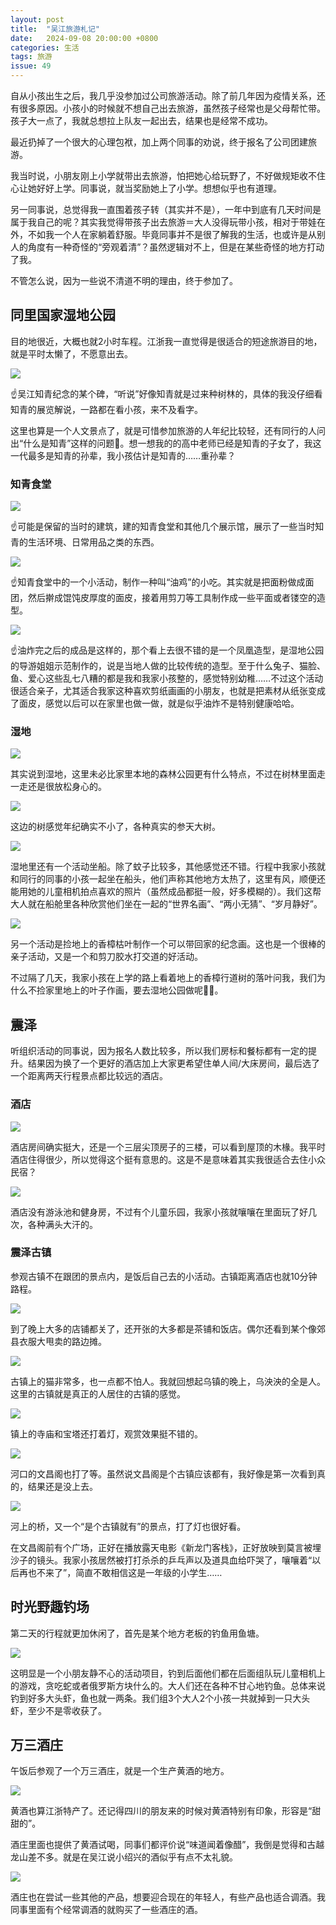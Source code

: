 ```yaml
---
layout: post
title:  "吴江旅游札记"
date:   2024-09-08 20:00:00 +0800
categories: 生活
tags: 旅游
issue: 49
---
```

自从小孩出生之后，我几乎没参加过公司旅游活动。除了前几年因为疫情关系，还有很多原因。小孩小的时候就不想自己出去旅游，虽然孩子经常也是父母帮忙带。孩子大一点了，我就总想拉上队友一起出去，结果也是经常不成功。

最近扔掉了一个很大的心理包袱，加上两个同事的劝说，终于报名了公司团建旅游。

我当时说，小朋友刚上小学就带出去旅游，怕把她心给玩野了，不好做规矩收不住心让她好好上学。同事说，就当奖励她上了小学。想想似乎也有道理。

另一同事说，总觉得我一直围着孩子转（其实并不是），一年中到底有几天时间是属于我自己的呢？其实我觉得带孩子出去旅游＝大人没得玩带小孩，相对于带娃在外，不如我一个人在家躺着舒服。毕竟同事并不是很了解我的生活，也或许是从别人的角度有一种奇怪的“旁观着清”？虽然逻辑对不上，但是在某些奇怪的地方打动了我。

不管怎么说，因为一些说不清道不明的理由，终于参加了。

<!--more-->

## 同里国家湿地公园

目的地很近，大概也就2小时车程。江浙我一直觉得是很适合的短途旅游目的地，就是平时太懒了，不愿意出去。

![](/photo/street_view_2024/IMG_20240907_130329.jpg)

:point_up:吴江知青纪念的某个碑，“听说”好像知青就是过来种树林的，具体的我没仔细看知青的展览解说，一路都在看小孩，来不及看字。

这里也算是一个人文景点了，就是可惜参加旅游的人年纪比较轻，还有同行的人问出“什么是知青”这样的问题:facepalm:。想一想我的的高中老师已经是知青的子女了，我这一代最多是知青的孙辈，我小孩估计是知青的……重孙辈？

### 知青食堂

![](/photo/street_view_2024/IMG_20240907_160019.jpg)

:point_up:可能是保留的当时的建筑，建的知青食堂和其他几个展示馆，展示了一些当时知青的生活环境、日常用品之类的东西。

![](/photo/street_view_2024/IMG_20240907_134749.jpg)

:point_up:知青食堂中的一个小活动，制作一种叫“油鸡”的小吃。其实就是把面粉做成面团，然后擀成馄饨皮厚度的面皮，接着用剪刀等工具制作成一些平面或者镂空的造型。

![](/photo/street_view_2024/IMG_20240907_135333.jpg)

:point_up:油炸完之后的成品是这样的，那个看上去很不错的是一个凤凰造型，是湿地公园的导游姐姐示范制作的，说是当地人做的比较传统的造型。至于什么兔子、猫脸、鱼、爱心这些乱七八糟的都是我和我家小孩整的，感觉特别幼稚……不过这个活动很适合亲子，尤其适合我家这种喜欢剪纸画画的小朋友，也就是把素材从纸张变成了面皮，感觉以后可以在家里也做一做，就是似乎油炸不是特别健康哈哈。

### 湿地

![](/photo/street_view_2024/IMG_20240907_140526.jpg)

其实说到湿地，这里未必比家里本地的森林公园更有什么特点，不过在树林里面走一走还是很放松身心的。

![](/photo/street_view_2024/IMG_20240907_140611.jpg)

这边的树感觉年纪确实不小了，各种真实的参天大树。

![](/photo/street_view_2024/mmexport1725690267771.jpg)

湿地里还有一个活动坐船。除了蚊子比较多，其他感觉还不错。行程中我家小孩就和同行的同事的小孩一起坐在船头，他们声称其他地方太热了，这里有风，顺便还能用她的儿童相机拍点喜欢的照片（虽然成品都挺一般，好多模糊的）。我们这帮大人就在船舱里各种欣赏他们坐在一起的“世界名画”、“两小无猜”、“岁月静好”。

![](/photo/street_view_2024/IMG_20240907_145836.jpg)

另一个活动是捡地上的香樟枯叶制作一个可以带回家的纪念画。这也是一个很棒的亲子活动，又是一个和剪刀胶水打交道的好活动。

不过隔了几天，我家小孩在上学的路上看着地上的香樟行道树的落叶问我，我们为什么不捡家里地上的叶子作画，要去湿地公园做呢:face_with_spiral_eyes:。

## 震泽

听组织活动的同事说，因为报名人数比较多，所以我们房标和餐标都有一定的提升。结果因为换了一个更好的酒店加上大家更希望住单人间/大床房间，最后选了一个距离两天行程景点都比较远的酒店。

### 酒店

![](/photo/street_view_2024/IMG_20240907_173047.jpg)

酒店房间确实挺大，还是一个三层尖顶房子的三楼，可以看到屋顶的木椽。我平时酒店住得很少，所以觉得这个挺有意思的。这是不是意味着其实我很适合去住小众民宿？

![](/photo/street_view_2024/wx_camera_1725707929232.jpg)

酒店没有游泳池和健身房，不过有个儿童乐园，我家小孩就嚷嚷在里面玩了好几次，各种满头大汗的。

### 震泽古镇

参观古镇不在跟团的景点内，是饭后自己去的小活动。古镇距离酒店也就10分钟路程。

![](/photo/street_view_2024/IMG_20240907_195108.jpg)

到了晚上大多的店铺都关了，还开张的大多都是茶铺和饭店。偶尔还看到某个像郊县衣服大甩卖的路边摊。

![](/photo/street_view_2024/IMG_20240907_195140.jpg)

古镇上的猫非常多，也一点都不怕人。我就回想起乌镇的晚上，乌泱泱的全是人。这里的古镇就是真正的人居住的古镇的感觉。

![](/photo/street_view_2024/IMG_20240907_195447.jpg)

镇上的寺庙和宝塔还打着灯，观赏效果挺不错的。

![](/photo/street_view_2024/IMG_20240907_201201.jpg)

河口的文昌阁也打了等。虽然说文昌阁是个古镇应该都有，我好像是第一次看到真的，结果还是没上去。

![](/photo/street_view_2024/IMG_20240907_201529.jpg)

河上的桥，又一个“是个古镇就有”的景点，打了灯也很好看。

在文昌阁前有个广场，正好在播放露天电影《新龙门客栈》，正好放映到莫言被埋沙子的镜头。我家小孩居然被打打杀杀的乒乓声以及道具血给吓哭了，嚷嚷着“以后再也不来了”，简直不敢相信这是一年级的小学生……

## 时光野趣钓场

第二天的行程就更加休闲了，首先是某个地方老板的钓鱼用鱼塘。

![](/photo/street_view_2024/IMG_20240908_102645.jpg)

这明显是一个小朋友静不心的活动项目，钓到后面他们都在后面组队玩儿童相机上的游戏，贪吃蛇或者俄罗斯方块什么的。大人们还在各种不甘心地钓鱼。总体来说钓到好多大头虾，鱼也就一两条。我们组3个大人2个小孩一共就掉到一只大头虾，至少不是零收获了。

## 万三酒庄

午饭后参观了一个万三酒庄，就是一个生产黄酒的地方。

![](/photo/street_view_2024/IMG_20240908_132029.jpg)

黄酒也算江浙特产了。还记得四川的朋友来的时候对黄酒特别有印象，形容是“甜甜的”。

酒庄里面也提供了黄酒试喝，同事们都评价说“味道闻着像醋”，我倒是觉得和古越龙山差不多。就是在吴江说小绍兴的酒似乎有点不太礼貌。

![](/photo/street_view_2024/IMG_20240908_132331.jpg)

酒庄也在尝试一些其他的产品，想要迎合现在的年轻人，有些产品也适合调酒。我同事里面有个经常调酒的就购买了一些酒庄的酒。